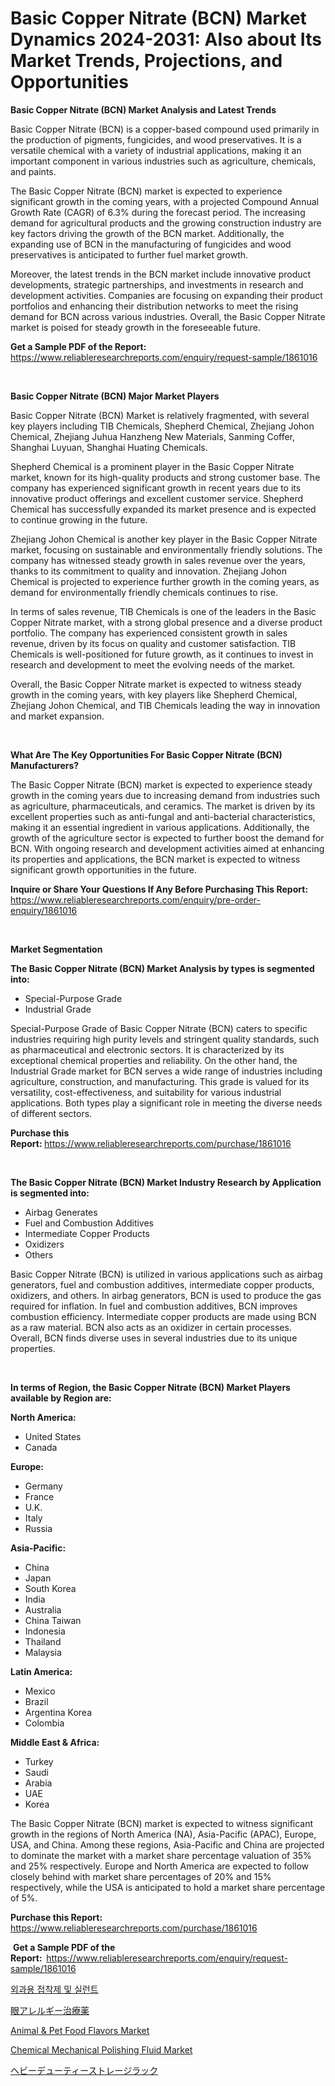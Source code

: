 <p><h1>Basic Copper Nitrate (BCN) Market Dynamics 2024-2031: Also about Its Market Trends, Projections, and Opportunities</h1></p><p><strong>Basic Copper Nitrate (BCN) Market Analysis and Latest Trends</strong></p>
<p><p>Basic Copper Nitrate (BCN) is a copper-based compound used primarily in the production of pigments, fungicides, and wood preservatives. It is a versatile chemical with a variety of industrial applications, making it an important component in various industries such as agriculture, chemicals, and paints.</p><p>The Basic Copper Nitrate (BCN) market is expected to experience significant growth in the coming years, with a projected Compound Annual Growth Rate (CAGR) of 6.3% during the forecast period. The increasing demand for agricultural products and the growing construction industry are key factors driving the growth of the BCN market. Additionally, the expanding use of BCN in the manufacturing of fungicides and wood preservatives is anticipated to further fuel market growth.</p><p>Moreover, the latest trends in the BCN market include innovative product developments, strategic partnerships, and investments in research and development activities. Companies are focusing on expanding their product portfolios and enhancing their distribution networks to meet the rising demand for BCN across various industries. Overall, the Basic Copper Nitrate market is poised for steady growth in the foreseeable future.</p></p>
<p><strong>Get a Sample PDF of the Report:&nbsp;</strong> <a href="https://www.reliableresearchreports.com/enquiry/request-sample/1861016">https://www.reliableresearchreports.com/enquiry/request-sample/1861016</a></p>
<p>&nbsp;</p>
<p><strong>Basic Copper Nitrate (BCN) Major Market Players</strong></p>
<p><p>Basic Copper Nitrate (BCN) Market is relatively fragmented, with several key players including TIB Chemicals, Shepherd Chemical, Zhejiang Johon Chemical, Zhejiang Juhua Hanzheng New Materials, Sanming Coffer, Shanghai Luyuan, Shanghai Huating Chemicals.</p><p>Shepherd Chemical is a prominent player in the Basic Copper Nitrate market, known for its high-quality products and strong customer base. The company has experienced significant growth in recent years due to its innovative product offerings and excellent customer service. Shepherd Chemical has successfully expanded its market presence and is expected to continue growing in the future.</p><p>Zhejiang Johon Chemical is another key player in the Basic Copper Nitrate market, focusing on sustainable and environmentally friendly solutions. The company has witnessed steady growth in sales revenue over the years, thanks to its commitment to quality and innovation. Zhejiang Johon Chemical is projected to experience further growth in the coming years, as demand for environmentally friendly chemicals continues to rise.</p><p>In terms of sales revenue, TIB Chemicals is one of the leaders in the Basic Copper Nitrate market, with a strong global presence and a diverse product portfolio. The company has experienced consistent growth in sales revenue, driven by its focus on quality and customer satisfaction. TIB Chemicals is well-positioned for future growth, as it continues to invest in research and development to meet the evolving needs of the market.</p><p>Overall, the Basic Copper Nitrate market is expected to witness steady growth in the coming years, with key players like Shepherd Chemical, Zhejiang Johon Chemical, and TIB Chemicals leading the way in innovation and market expansion.</p></p>
<p>&nbsp;</p>
<p><strong>What Are The Key Opportunities For Basic Copper Nitrate (BCN) Manufacturers?</strong></p>
<p><p>The Basic Copper Nitrate (BCN) market is expected to experience steady growth in the coming years due to increasing demand from industries such as agriculture, pharmaceuticals, and ceramics. The market is driven by its excellent properties such as anti-fungal and anti-bacterial characteristics, making it an essential ingredient in various applications. Additionally, the growth of the agriculture sector is expected to further boost the demand for BCN. With ongoing research and development activities aimed at enhancing its properties and applications, the BCN market is expected to witness significant growth opportunities in the future.</p></p>
<p><strong>Inquire or Share Your Questions If Any Before Purchasing This Report:</strong> <a href="https://www.reliableresearchreports.com/enquiry/pre-order-enquiry/1861016">https://www.reliableresearchreports.com/enquiry/pre-order-enquiry/1861016</a></p>
<p>&nbsp;</p>
<p><strong>Market Segmentation</strong></p>
<p><strong>The Basic Copper Nitrate (BCN) Market Analysis by types is segmented into:</strong></p>
<p><ul><li>Special-Purpose Grade</li><li>Industrial Grade</li></ul></p>
<p><p>Special-Purpose Grade of Basic Copper Nitrate (BCN) caters to specific industries requiring high purity levels and stringent quality standards, such as pharmaceutical and electronic sectors. It is characterized by its exceptional chemical properties and reliability. On the other hand, the Industrial Grade market for BCN serves a wide range of industries including agriculture, construction, and manufacturing. This grade is valued for its versatility, cost-effectiveness, and suitability for various industrial applications. Both types play a significant role in meeting the diverse needs of different sectors.</p></p>
<p><strong>Purchase this Report:&nbsp;</strong><a href="https://www.reliableresearchreports.com/purchase/1861016">https://www.reliableresearchreports.com/purchase/1861016</a></p>
<p>&nbsp;</p>
<p><strong>The Basic Copper Nitrate (BCN) Market Industry Research by Application is segmented into:</strong></p>
<p><ul><li>Airbag Generates</li><li>Fuel and Combustion Additives</li><li>Intermediate Copper Products</li><li>Oxidizers</li><li>Others</li></ul></p>
<p><p>Basic Copper Nitrate (BCN) is utilized in various applications such as airbag generators, fuel and combustion additives, intermediate copper products, oxidizers, and others. In airbag generators, BCN is used to produce the gas required for inflation. In fuel and combustion additives, BCN improves combustion efficiency. Intermediate copper products are made using BCN as a raw material. BCN also acts as an oxidizer in certain processes. Overall, BCN finds diverse uses in several industries due to its unique properties.</p></p>
<p>&nbsp;</p>
<p><strong>In terms of Region, the Basic Copper Nitrate (BCN) Market Players available by Region are:</strong></p>
<p>
    <p> <strong> North America: </strong>
        <ul>
            <li>United States</li>
            <li>Canada</li>
        </ul>
        </p> 
    <p> <strong> Europe: </strong>
        <ul>
            <li>Germany</li>
            <li>France</li>
            <li>U.K.</li>
            <li>Italy</li>
            <li>Russia</li>
        </ul>
        </p> 
    <p> <strong> Asia-Pacific: </strong>
        <ul>
            <li>China</li>
            <li>Japan</li>
            <li>South Korea</li>
            <li>India</li>
            <li>Australia</li>
            <li>China Taiwan</li>
            <li>Indonesia</li>
            <li>Thailand</li>
            <li>Malaysia</li>
        </ul>
        </p> 
    <p> <strong> Latin America: </strong>
        <ul>
            <li>Mexico</li>
            <li>Brazil</li>
            <li>Argentina Korea</li>
            <li>Colombia</li>
        </ul>
        </p> 
    <p> <strong> Middle East & Africa: </strong>
        <ul>
            <li>Turkey</li>
            <li>Saudi</li>
            <li>Arabia</li>
            <li>UAE</li>
            <li>Korea</li>
        </ul>
    </p>
    </p>
<p><p>The Basic Copper Nitrate (BCN) market is expected to witness significant growth in the regions of North America (NA), Asia-Pacific (APAC), Europe, USA, and China. Among these regions, Asia-Pacific and China are projected to dominate the market with a market share percentage valuation of 35% and 25% respectively. Europe and North America are expected to follow closely behind with market share percentages of 20% and 15% respectively, while the USA is anticipated to hold a market share percentage of 5%.</p></p>
<p><strong>Purchase this Report: </strong><a href="https://www.reliableresearchreports.com/purchase/1861016">https://www.reliableresearchreports.com/purchase/1861016</a></p>
<p>&nbsp;<strong>Get a Sample PDF of the Report:&nbsp;&nbsp;</strong><a href="https://www.reliableresearchreports.com/enquiry/request-sample/1861016">https://www.reliableresearchreports.com/enquiry/request-sample/1861016</a></p>
<p><strong></strong></p>
<p><p><a href="https://medium.com/@ethawolf/%EC%88%98%EC%88%A0%EC%9A%A9-%EC%A0%91%EC%B0%A9%EC%A0%9C-%EB%B0%8F-%EB%B0%80%EB%B4%89%EC%A0%9C-%EC%8B%9C%EC%9E%A5-%EC%84%B1%EA%B3%B5%EC%A0%81%EC%9D%B8-%EB%B9%84%EC%A6%88%EB%8B%88%EC%8A%A4-%EC%A0%84%EB%9E%B5%EC%9D%98-%EC%97%B4%EC%87%A0-2031%EB%85%84%EA%B9%8C%EC%A7%80-%EC%98%88%EC%83%81-ed3973eb3e12">외과용 접착제 및 실런트</a></p><p><a href="https://medium.com/@craigurcottrte8/%E7%9B%AE%E3%81%AE%E3%82%A2%E3%83%AC%E3%83%AB%E3%82%AE%E3%83%BC%E6%B2%BB%E7%99%82%E8%96%AC%E5%B8%82%E5%A0%B4%E3%81%AE%E5%88%86%E6%9E%90-%E3%82%B0%E3%83%AD%E3%83%BC%E3%83%90%E3%83%AB%E7%94%A3%E6%A5%AD%E3%81%AE%E5%B1%95%E6%9C%9B%E3%81%A8%E4%BA%88%E6%B8%AC-2024%E5%B9%B4%E3%81%8B%E3%82%892031%E5%B9%B4-6f611e0feff9">眼アレルギー治療薬</a></p><p><a href="https://view.publitas.com/reportprime-1/animal-pet-food-flavors-market-centers-on-aspects-such-as-market-growth-market-share-market-opportunity-and-projected-forecasts-spanning-from-2024-to-2031/">Animal & Pet Food Flavors Market</a></p><p><a href="https://github.com/redneck06/Market-Research-Report-List-2/blob/main/chemical-mechanical-polishing-fluid-market.md">Chemical Mechanical Polishing Fluid Market</a></p><p><a href="https://medium.com/@aurelianghideanu2022/%E9%87%8D%E5%BD%B9%E5%80%89%E5%BA%AB%E3%83%A9%E3%83%83%E3%82%AF%E5%B8%82%E5%A0%B4%E8%A6%8F%E6%A8%A1-cagr-%E3%83%88%E3%83%AC%E3%83%B3%E3%83%89-2024-2030-4e37c9eab962">ヘビーデューティーストレージラック</a></p></p>